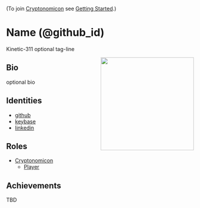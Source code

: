 (To join [Cryptonomicon](https://cryptotechguru.github.io/Cryptonomicon/) see [Getting Started](Getting-Started.md).)

# Name (@github_id)
Kinetic-311
optional tag-line

<img align="right" width="250" src="avatar.png">

## Bio

optional bio

## Identities
* [github](https://github.com/github_id)
* [keybase](https://keybase.io/keybase_id)
* [linkedin](https://www.linkedin.com/in/linkedin_id)

## Roles
* [Cryptonomicon](https://cryptotechguru.github.io/Cryptonomicon/)
  * [Player](https://cryptotechguru.github.io/Cryptonomicon/Roles/Player)
  
## Achievements
TBD

